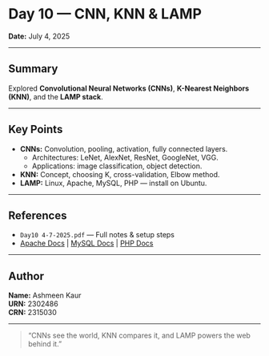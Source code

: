 # Day 10 — CNN, KNN & LAMP

**Date:** July 4, 2025

---

## Summary

Explored **Convolutional Neural Networks (CNNs)**, **K-Nearest Neighbors (KNN)**, and the **LAMP stack**.

---

## Key Points

- **CNNs:** Convolution, pooling, activation, fully connected layers.
  - Architectures: LeNet, AlexNet, ResNet, GoogleNet, VGG.
  - Applications: image classification, object detection.
- **KNN:** Concept, choosing K, cross-validation, Elbow method.
- **LAMP:** Linux, Apache, MySQL, PHP — install on Ubuntu.

---

## References

- `Day10 4-7-2025.pdf` — Full notes & setup steps  
-  [Apache Docs](https://httpd.apache.org/) | [MySQL Docs](https://dev.mysql.com/doc/) | [PHP Docs](https://www.php.net/)

---

## Author

**Name:** Ashmeen Kaur  
**URN:** 2302486  
**CRN:** 2315030

---

> “CNNs see the world, KNN compares it, and LAMP powers the web behind it.”

